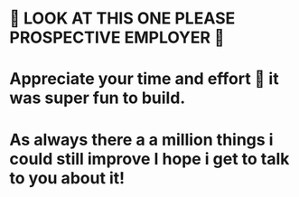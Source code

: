 # 👀 LOOK AT THIS ONE PLEASE PROSPECTIVE EMPLOYER 👀

# Appreciate your time and effort 🙏 it was super fun to build.

# As always there a a million things i could still improve I hope i get to talk to you about it!
